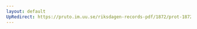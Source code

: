 ```yaml
---
layout: default
UpRedirect: https://pruto.im.uu.se/riksdagen-records-pdf/1872/prot-1872--fk--228/prot-1872--fk--228_034.pdf
---
```

